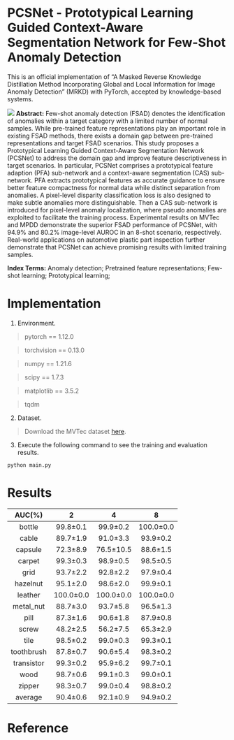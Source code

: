# PCSNet - Prototypical Learning Guided Context-Aware Segmentation Network for Few-Shot Anomaly Detection

This is an official implementation of “A Masked Reverse Knowledge Distillation Method Incorporating Global and Local Information for Image Anomaly Detection” (MRKD) with PyTorch, accepted by knowledge-based systems.

![](https://github.com/yuxin-jiang/PCSNet/blob/main/Figure/figure1.png)
**Abstract:** Few-shot anomaly detection (FSAD) denotes the identification of anomalies within a target category with a limited number of normal samples. While pre-trained feature representations play an important role in existing FSAD methods, there exists a domain gap between pre-trained representations and target FSAD scenarios. This study proposes a Prototypical Learning Guided Context-Aware Segmentation Network (PCSNet) to address the domain gap and improve feature descriptiveness in target scenarios. In particular, PCSNet comprises a prototypical feature adaption (PFA) sub-network and a context-aware segmentation (CAS) sub-network. PFA extracts prototypical features as accurate guidance to ensure better feature compactness for normal data while distinct separation from anomalies. A pixel-level disparity classification loss is also designed to make subtle anomalies more distinguishable. Then a CAS sub-network is introduced for pixel-level anomaly localization, where pseudo anomalies are exploited to facilitate the training process. Experimental results on MVTec and MPDD demonstrate the superior FSAD performance of PCSNet, with 94.9% and 80.2% image-level AUROC in an 8-shot scenario, respectively. Real-world applications on automotive plastic part inspection further demonstrate that PCSNet can achieve promising results with limited training samples. 

**Index Terms:** Anomaly detection; Pretrained feature representations; Few-shot learning; Prototypical learning; 

# Implementation
1. Environment.<br />
>pytorch == 1.12.0

>torchvision == 0.13.0

>numpy == 1.21.6

>scipy == 1.7.3

>matplotlib == 3.5.2

>tqdm

2. Dataset.<br />
>Download the MVTec dataset [here](https://www.mvtec.com/company/research/datasets/mvtec-ad).<br />

3. Execute the following command to see the training and evaluation results.<br />
```
python main.py
```
# Results

| AUC(%) | 2 | 4 | 8 |
| :---: | :---:  | :---:  | :---:  |
| bottle | 	 99.8±0.1  | 99.9±0.2| 100.0±0.0	|
|cable	|	89.7±1.9	| 91.0±3.3 	| 93.9±0.2	|
|capsule	| 72.3±8.9 |	76.5±10.5| 88.6±1.5	|
|carpet	| 99.3±0.3		| 98.9±0.5		| 98.5±0.5	| 
|grid		| 93.7±2.2 | 92.8±2.2	| 97.9±0.4	|
|hazelnut	|	95.1±2.0	| 98.6±2.0| 99.9±0.1	| 
|leather |100.0±0.0 |	100.0±0.0 	| 100.0±0.0	| 
|metal_nut	| 88.7±3.0 |	93.7±5.8| 96.5±1.3	| 
|pill	| 87.3±1.6	| 90.6±1.8| 87.9±0.8 |	
|screw	 |	48.2±2.5	| 56.2±7.5 |	65.3±2.9	|
|tile |	98.5±0.2	| 99.0±0.3	| 99.3±0.1 |	
|toothbrush	| 87.8±0.7 	| 90.6±5.4	 |	98.3±0.2	| 
|transistor |	99.3±0.2 | 95.9±6.2	| 99.7±0.1	| 
|wood |	98.7±0.6 | 99.1±0.3		| 99.0±0.1	| 
|zipper	 |	98.3±0.7	| 99.0±0.4	| 98.8±0.2	| 
|average		| 90.4±0.6	| 92.1±0.9 |94.9±0.2 |

# Reference
```
